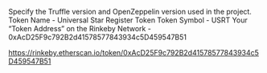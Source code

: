 Specify the Truffle version and OpenZeppelin version used in the project.
Token Name - Universal Star Register Token
Token Symbol - USRT
Your “Token Address” on the Rinkeby Network - 0xAcD25F9c792B2d41578577843934c5D459547B51

https://rinkeby.etherscan.io/token/0xAcD25F9c792B2d41578577843934c5D459547B51